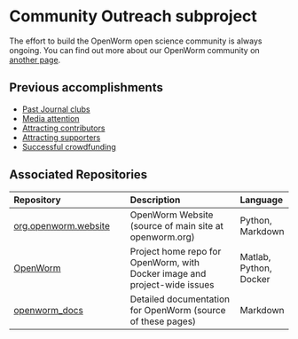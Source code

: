 Community Outreach subproject
=============================

The effort to build the OpenWorm open science community is always ongoing. You can find out more about our OpenWorm community on [another page](../../community/).

Previous accomplishments
------------------------

-   [Past Journal clubs](https://www.youtube.com/watch?v=JHSqkZ2sFDA&list=PL8ACJC0fGE7D-EkkR7EFgQESpHONC_kcI)
-   [Media attention](http://www.openworm.org/media.html)
-   [Attracting contributors](http://www.openworm.org/people.html)
-   [Attracting supporters](http://www.openworm.org/supporters.html)
-   [Successful crowdfunding](https://www.kickstarter.com/projects/openworm/openworm-a-digital-organism-in-your-browser)



Associated Repositories
-----------------------

<table>
<colgroup>
<col width="45%" />
<col width="50%" />
<col width="4%" />
</colgroup>
<thead>
<tr class="header">
<th align="left">Repository</th>
<th align="left">Description</th>
<th align="left">Language</th>
</tr>
</thead>
<tbody>
<tr class="odd">
<td align="left"><a href="https://github.com/openworm/org.openworm.website">org.openworm.website</a></td>
<td align="left">OpenWorm Website (source of main site at openworm.org)</td>
<td align="left">Python, Markdown</td>
</tr>
<tr class="even">
<td align="left"><a href="https://github.com/openworm/OpenWorm">OpenWorm</a></td>
<td align="left">Project home repo for OpenWorm, with Docker image and project-wide issues</td>
<td align="left">Matlab, Python, Docker</td>
</tr>
<tr class="odd">
<td align="left"><a href="https://github.com/openworm/openworm_docs">openworm_docs</a></td>
<td align="left">Detailed documentation for OpenWorm (source of these pages)</td>
<td align="left">Markdown</td>
</tr>
</tbody>
</table>
